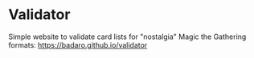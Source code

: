# Validator
Simple website to validate card lists for "nostalgia" Magic the Gathering formats: https://badaro.github.io/validator